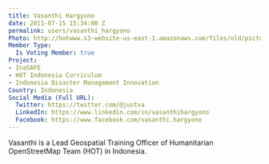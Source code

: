 ```yaml
---
title: Vasanthi Hargyono
date: 2011-07-15 15:34:00 Z
permalink: users/vasanthi_hargyono
Photo: http://hotwww.s3-website-us-east-1.amazonaws.com/files/old/pictures/picture-17-1456906866.jpg
Member Type:
  Is Voting Member: true
Project:
- InaSAFE
- HOT Indonesia Curriculum
- Indonesia Disaster Management Innovation
Country: Indonesia
Social Media (Full URL):
  Twitter: https://twitter.com/@justva
  LinkedIn: https://www.linkedin.com/in/vasanthihargyono
  Facebook: https://www.facebook.com/vasanthi.hargyono
---
```


<p>Vasanthi is a Lead Geospatial Training Officer of Humanitarian OpenStreetMap Team (HOT) in Indonesia.&nbsp;</p>
